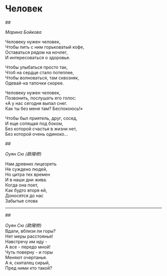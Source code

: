 # Человек

##<footer><cite>Марина Бойкова</cite></footer>

Человеку нужен человек,  
Чтобы пить с ним горьковатый кофе,  
Оставаться рядом на ночлег,  
И интересоваться о здоровье.  

Чтобы улыбаться просто так,  
Чтоб на сердце стало потеплее,  
Чтобы волноваться, там сквозняк,  
Одевай-ка тапочки скорее.

Человеку нужен человек,  
Позвонить, послушать его голос:  
«А у нас сегодня выпал снег.  
Как ты без меня там? Беспокоюсь!»

Чтобы был приятель, друг, сосед,  
И еще сопящая под боком,  
Без которой счастья в жизни нет,  
Без которой очень одиноко...

##<footer><cite>Оуян Сю (歐陽修)</cite></footer>

Нам древних лицезреть  
Не суждено людей,  
Но цитра тех времен  
И в наши дни жива.  
Когда она поет,  
Как будто вторя ей,  
Доносятся до нас  
Забытые слова

*** 
##<footer><cite>Оуян Сю (歐陽修)</cite></footer>
Вдали, вблизи ли горы?  
Нет меры расстоянья!  
Навстречу им иду -  
А все - передо мной!  
Чуть поверну - и горы  
Меняют очертанья.  
А я, скиталец сирый,  
Пред ними кто такой?

